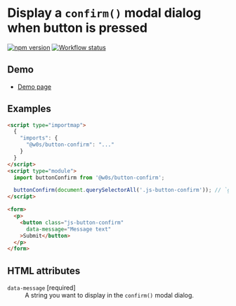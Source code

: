# Display a `confirm()` modal dialog when button is pressed

[![npm version](https://badge.fury.io/js/%40w0s%2Fbutton-confirm.svg)](https://www.npmjs.com/package/@w0s/button-confirm)
[![Workflow status](https://github.com/SaekiTominaga/js-library-browser/actions/workflows/package-button-confirm.yml/badge.svg)](https://github.com/SaekiTominaga/js-library-browser/actions/workflows/package-button-confirm.yml)

## Demo

- [Demo page](https://saekitominaga.github.io/js-library-browser/packages/button-confirm/demo/)

## Examples

```HTML
<script type="importmap">
  {
    "imports": {
      "@w0s/button-confirm": "..."
    }
  }
</script>
<script type="module">
  import buttonConfirm from '@w0s/button-confirm';

  buttonConfirm(document.querySelectorAll('.js-button-confirm')); // `getElementById()` or `getElementsByClassName()` or `getElementsByTagName()` or `querySelector()` or `querySelectorAll()`
</script>

<form>
  <p>
    <button class="js-button-confirm"
      data-message="Message text"
    >Submit</button>
  </p>
</form>
```

## HTML attributes

<dl>
<dt><code>data-message</code> [required]</dt>
<dd>A string you want to display in the <code>confirm()</code> modal dialog.</dd>
</dl>
